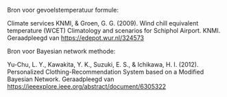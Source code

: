 Bron voor gevoelstemperatuur formule: 

Climate services KNMI, & Groen, G. G. (2009). Wind chill equivalent temperature (WCET) Climatology and scenarios for Schiphol Airport. 
KNMI. Geraadpleegd van https://edepot.wur.nl/324573


Bron voor Bayesian network methode:

Yu-Chu, L. Y., Kawakita, Y. K., Suzuki, E. S., & Ichikawa, H. I. (2012). Personalized Clothing-Recommendation System based on a Modified Bayesian Network. 
Geraadpleegd van https://ieeexplore.ieee.org/abstract/document/6305322